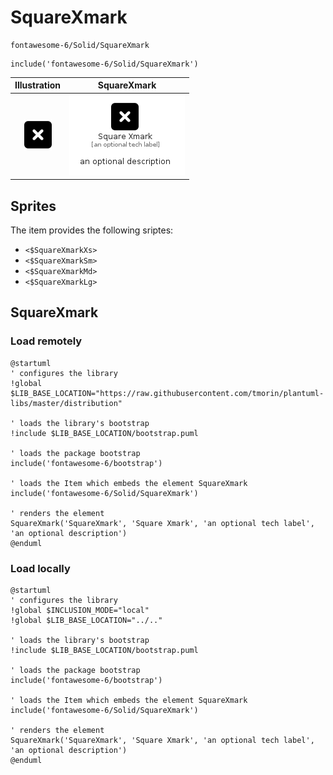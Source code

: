 # SquareXmark


```text
fontawesome-6/Solid/SquareXmark
```

```text
include('fontawesome-6/Solid/SquareXmark')
```



| Illustration | SquareXmark |
| :---: | :---: |
| ![illustration for Illustration](../../fontawesome-6/Solid/SquareXmark.png) | ![illustration for SquareXmark](../../fontawesome-6/Solid/SquareXmark.Local.png) |



## Sprites
The item provides the following sriptes:

- `<$SquareXmarkXs>`
- `<$SquareXmarkSm>`
- `<$SquareXmarkMd>`
- `<$SquareXmarkLg>`





## SquareXmark

### Load remotely
```plantuml
@startuml
' configures the library
!global $LIB_BASE_LOCATION="https://raw.githubusercontent.com/tmorin/plantuml-libs/master/distribution"

' loads the library's bootstrap
!include $LIB_BASE_LOCATION/bootstrap.puml

' loads the package bootstrap
include('fontawesome-6/bootstrap')

' loads the Item which embeds the element SquareXmark
include('fontawesome-6/Solid/SquareXmark')

' renders the element
SquareXmark('SquareXmark', 'Square Xmark', 'an optional tech label', 'an optional description')
@enduml
```

### Load locally
```plantuml
@startuml
' configures the library
!global $INCLUSION_MODE="local"
!global $LIB_BASE_LOCATION="../.."

' loads the library's bootstrap
!include $LIB_BASE_LOCATION/bootstrap.puml

' loads the package bootstrap
include('fontawesome-6/bootstrap')

' loads the Item which embeds the element SquareXmark
include('fontawesome-6/Solid/SquareXmark')

' renders the element
SquareXmark('SquareXmark', 'Square Xmark', 'an optional tech label', 'an optional description')
@enduml
```

